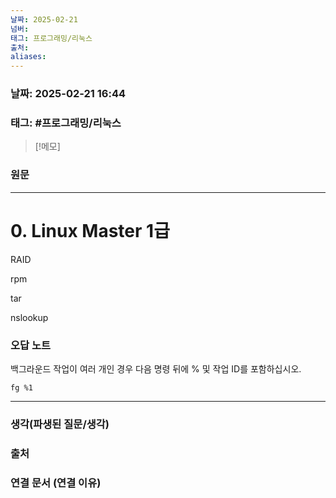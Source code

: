```yaml
---
날짜: 2025-02-21
넘버: 
태그: 프로그래밍/리눅스
출처: 
aliases:
---
```

### 날짜:  2025-02-21 16:44

### 태그: #프로그래밍/리눅스

>[!메모]
>

### 원문
---
# 0. Linux Master 1급

RAID

rpm

tar

nslookup
### 오답 노트

백그라운드 작업이 여러 개인 경우 다음 명령 뒤에 % 및 작업 ID를 포함하십시오.

```
fg %1
```




---
### 생각(파생된 질문/생각)

### 출처

### 연결 문서 (연결 이유)
